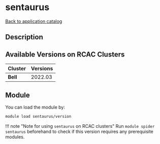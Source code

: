 # sentaurus

[Back to application catalog](../app_catalog.md)

## Description


## Available Versions on RCAC Clusters
|Cluster|Versions|
|---|---|
|**Bell**|2022.03|

## Module
You can load the module by:

```bash
module load sentaurus/version
```

!!! note "Note for using `sentaurus` on RCAC clusters"
    Run `module spider sentaurus` beforehand to check if this version requires any prerequisite modules.
